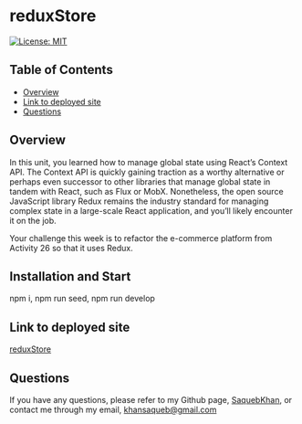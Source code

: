 # reduxStore
[![License: MIT](https://img.shields.io/badge/License-MIT-yellow.svg)](https://opensource.org/licenses/MIT)

## Table of Contents
- [Overview](#overview)
- [Link to deployed site](#link-to-deployed-site)
- [Questions](#questions)

## Overview

In this unit, you learned how to manage global state using React’s Context API. The Context API is quickly gaining traction as a worthy alternative or perhaps even successor to other libraries that manage global state in tandem with React, such as Flux or MobX. Nonetheless, the open source JavaScript library Redux remains the industry standard for managing complex state in a large-scale React application, and you’ll likely encounter it on the job.

Your challenge this week is to refactor the e-commerce platform from Activity 26 so that it uses Redux.

## Installation and Start

npm i, npm run seed, npm run develop

## Link to deployed site

[reduxStore](https://redux-store-sk-2021.herokuapp.com/)

## Questions

If you have any questions, please refer to my Github page, [SaquebKhan](https://github.com/SaquebKhan), or contact me through my email, khansaqueb@gmail.com